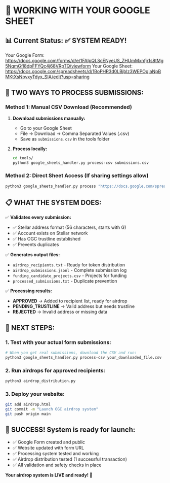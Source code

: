 # 🎯 WORKING WITH YOUR GOOGLE SHEET

## 📊 Current Status: ✅ SYSTEM READY!

Your Google Form: https://docs.google.com/forms/d/e/1FAIpQLScENyeUS_ZHUmMxnfjr1s8tMg5NqmGfI8dpFFYQc4j68VRpTQ/viewform
Your Google Sheet: https://docs.google.com/spreadsheets/d/1BoPHR3d0LBjbIz3WEPOgiaNpBMKtXsNpvxyTdyx_SIA/edit?usp=sharing

## 🔧 **TWO WAYS TO PROCESS SUBMISSIONS:**

### Method 1: Manual CSV Download (Recommended)
1. **Download submissions manually:**
   - Go to your Google Sheet
   - File → Download → Comma Separated Values (.csv)
   - Save as `submissions.csv` in the tools folder

2. **Process locally:**
   ```bash
   cd tools/
   python3 google_sheets_handler.py process-csv submissions.csv
   ```

### Method 2: Direct Sheet Access (If sharing settings allow)
```bash
python3 google_sheets_handler.py process "https://docs.google.com/spreadsheets/d/1BoPHR3d0LBjbIz3WEPOgiaNpBMKtXsNpvxyTdyx_SIA/edit?usp=sharing"
```

## 📋 **WHAT THE SYSTEM DOES:**

✅ **Validates every submission:**
- ✅ Stellar address format (56 characters, starts with G)
- ✅ Account exists on Stellar network
- ✅ Has OGC trustline established
- ✅ Prevents duplicates

✅ **Generates output files:**
- `airdrop_recipients.txt` - Ready for token distribution
- `airdrop_submissions.jsonl` - Complete submission log
- `funding_candidate_projects.csv` - Projects for funding
- `processed_submissions.txt` - Duplicate prevention

✅ **Processing results:**
- **APPROVED** → Added to recipient list, ready for airdrop
- **PENDING_TRUSTLINE** → Valid address but needs trustline
- **REJECTED** → Invalid address or missing data

## 🚀 **NEXT STEPS:**

### 1. Test with your actual form submissions:
```bash
# When you get real submissions, download the CSV and run:
python3 google_sheets_handler.py process-csv your_downloaded_file.csv
```

### 2. Run airdrops for approved recipients:
```bash
python3 airdrop_distribution.py
```

### 3. Deploy your website:
```bash
git add airdrop.html
git commit -m "Launch OGC airdrop system"
git push origin main
```

## 🎯 **SUCCESS! System is ready for launch:**

- ✅ Google Form created and public
- ✅ Website updated with form URL  
- ✅ Processing system tested and working
- ✅ Airdrop distribution tested (1 successful transaction)
- ✅ All validation and safety checks in place

**Your airdrop system is LIVE and ready! 🎉**